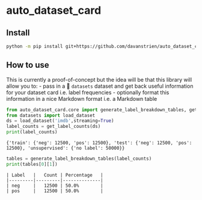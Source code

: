 auto_dataset_card
================

<!-- WARNING: THIS FILE WAS AUTOGENERATED! DO NOT EDIT! -->

## Install

``` sh
python -m pip install git+https://github.com/davanstrien/auto_dataset_card.git
```

## How to use

This is currently a proof-of-concept but the idea will be that this
library will allow you to: - pass in a 🤗 `datasets` dataset and get
back useful information for your dataset card i.e. label frequencies -
optionally format this information in a nice Markdown format i.e. a
Markdown table

``` python
from auto_dataset_card.core import generate_label_breakdown_tables, get_label_counts
from datasets import load_dataset
ds = load_dataset('imdb',streaming=True)
label_counts = get_label_counts(ds)
print(label_counts)
```

    {'train': {'neg': 12500, 'pos': 12500}, 'test': {'neg': 12500, 'pos': 12500}, 'unsupervised': {'no label': 50000}}

``` python
tables = generate_label_breakdown_tables(label_counts)
print(tables[0][1])
```

    | Label   |   Count | Percentage   |
    |---------|---------|--------------|
    | neg     |   12500 | 50.0%        |
    | pos     |   12500 | 50.0%        |
